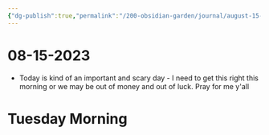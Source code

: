 ```yaml
---
{"dg-publish":true,"permalink":"/200-obsidian-garden/journal/august-15-2023-tuesday/","tags":["journal"]}
---
```


# 08-15-2023
- Today is kind of an important and scary day - I need to get this right this morning or we may be out of money and out of luck. Pray for me y'all

# Tuesday Morning
